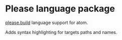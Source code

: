 # Please language package

[please.build]() language support for atom.

Adds syntax highlighting for targets paths and names.
